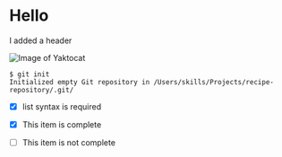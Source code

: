 # Hello 



I added a header 

![Image of Yaktocat](https://octodex.github.com/images/yaktocat.png)


```
$ git init
Initialized empty Git repository in /Users/skills/Projects/recipe-repository/.git/
```


- [x] list syntax is required
- [x] This item is complete
- [ ] This item is not complete
      
